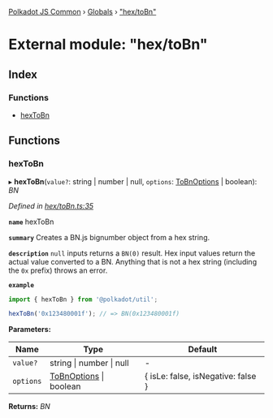 [Polkadot JS Common](../README.md) › [Globals](../globals.md) › ["hex/toBn"](_hex_tobn_.md)

# External module: "hex/toBn"

## Index

### Functions

* [hexToBn](_hex_tobn_.md#hextobn)

## Functions

###  hexToBn

▸ **hexToBn**(`value?`: string | number | null, `options`: [ToBnOptions](../interfaces/_types_.tobnoptions.md) | boolean): *BN*

*Defined in [hex/toBn.ts:35](https://github.com/polkadot-js/common/blob/336df0d7/packages/util/src/hex/toBn.ts#L35)*

**`name`** hexToBn

**`summary`** Creates a BN.js bignumber object from a hex string.

**`description`** 
`null` inputs returns a `BN(0)` result. Hex input values return the actual value converted to a BN. Anything that is not a hex string (including the `0x` prefix) throws an error.

**`example`** 
<BR>

```javascript
import { hexToBn } from '@polkadot/util';

hexToBn('0x123480001f'); // => BN(0x123480001f)
```

**Parameters:**

Name | Type | Default |
------ | ------ | ------ |
`value?` | string &#124; number &#124; null | - |
`options` | [ToBnOptions](../interfaces/_types_.tobnoptions.md) &#124; boolean | { isLe: false, isNegative: false } |

**Returns:** *BN*
